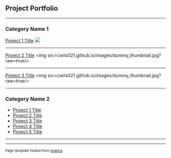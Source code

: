 ## Project Portfolio

---

### Category Name 1

[Project 1 Title](/sample_page)
<img src="cwils021.github.io/images/dummy_thumbnail.jpg?raw=true"/>

---
[Project 2 Title](/pdf/sample_presentation.pdf)
<img src=cwils021.github.io/images/dummy_thumbnail.jpg?raw=true/>

---
[Project 3 Title](http://example.com/)
<img src=cwils021.github.io/images/dummy_thumbnail.jpg?raw=true/>

---

### Category Name 2

- [Project 1 Title](http://example.com/)
- [Project 2 Title](http://example.com/)
- [Project 3 Title](http://example.com/)
- [Project 4 Title](http://example.com/)
- [Project 5 Title](http://example.com/)

---




---
<p style="font-size:11px">Page template forked from <a href="https://github.com/evanca/quick-portfolio">evanca</a></p>
<!-- Remove above link if you don't want to attibute -->
